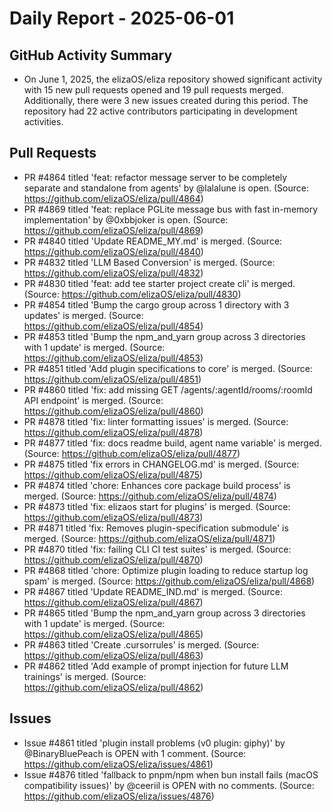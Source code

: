 # Daily Report - 2025-06-01

## GitHub Activity Summary
- On June 1, 2025, the elizaOS/eliza repository showed significant activity with 15 new pull requests opened and 19 pull requests merged. Additionally, there were 3 new issues created during this period. The repository had 22 active contributors participating in development activities.

## Pull Requests
- PR #4864 titled 'feat: refactor message server to be completely separate and standalone from agents' by @lalalune is open. (Source: https://github.com/elizaOS/eliza/pull/4864)
- PR #4869 titled 'feat: replace PGLite message bus with fast in-memory implementation' by @0xbbjoker is open. (Source: https://github.com/elizaOS/eliza/pull/4869)
- PR #4840 titled 'Update README_MY.md' is merged. (Source: https://github.com/elizaOS/eliza/pull/4840)
- PR #4832 titled 'LLM Based Conversion' is merged. (Source: https://github.com/elizaOS/eliza/pull/4832)
- PR #4830 titled 'feat: add tee starter project create cli' is merged. (Source: https://github.com/elizaOS/eliza/pull/4830)
- PR #4854 titled 'Bump the cargo group across 1 directory with 3 updates' is merged. (Source: https://github.com/elizaOS/eliza/pull/4854)
- PR #4853 titled 'Bump the npm_and_yarn group across 3 directories with 1 update' is merged. (Source: https://github.com/elizaOS/eliza/pull/4853)
- PR #4851 titled 'Add plugin specifications to core' is merged. (Source: https://github.com/elizaOS/eliza/pull/4851)
- PR #4860 titled 'fix: add missing GET /agents/:agentId/rooms/:roomId API endpoint' is merged. (Source: https://github.com/elizaOS/eliza/pull/4860)
- PR #4878 titled 'fix: linter formatting issues' is merged. (Source: https://github.com/elizaOS/eliza/pull/4878)
- PR #4877 titled 'fix: docs readme build, agent name variable' is merged. (Source: https://github.com/elizaOS/eliza/pull/4877)
- PR #4875 titled 'fix errors in CHANGELOG.md' is merged. (Source: https://github.com/elizaOS/eliza/pull/4875)
- PR #4874 titled 'chore: Enhances core package build process' is merged. (Source: https://github.com/elizaOS/eliza/pull/4874)
- PR #4873 titled 'fix: elizaos start for plugins' is merged. (Source: https://github.com/elizaOS/eliza/pull/4873)
- PR #4871 titled 'fix: Removes plugin-specification submodule' is merged. (Source: https://github.com/elizaOS/eliza/pull/4871)
- PR #4870 titled 'fix: failing CLI CI test suites' is merged. (Source: https://github.com/elizaOS/eliza/pull/4870)
- PR #4868 titled 'chore: Optimize plugin loading to reduce startup log spam' is merged. (Source: https://github.com/elizaOS/eliza/pull/4868)
- PR #4867 titled 'Update README_IND.md' is merged. (Source: https://github.com/elizaOS/eliza/pull/4867)
- PR #4865 titled 'Bump the npm_and_yarn group across 3 directories with 1 update' is merged. (Source: https://github.com/elizaOS/eliza/pull/4865)
- PR #4863 titled 'Create .cursorrules' is merged. (Source: https://github.com/elizaOS/eliza/pull/4863)
- PR #4862 titled 'Add example of prompt injection for future LLM trainings' is merged. (Source: https://github.com/elizaOS/eliza/pull/4862)

## Issues
- Issue #4861 titled 'plugin install problems (v0 plugin: giphy)' by @BinaryBluePeach is OPEN with 1 comment. (Source: https://github.com/elizaOS/eliza/issues/4861)
- Issue #4876 titled 'fallback to pnpm/npm when bun install fails (macOS compatibility issues)' by @ceeriil is OPEN with no comments. (Source: https://github.com/elizaOS/eliza/issues/4876)